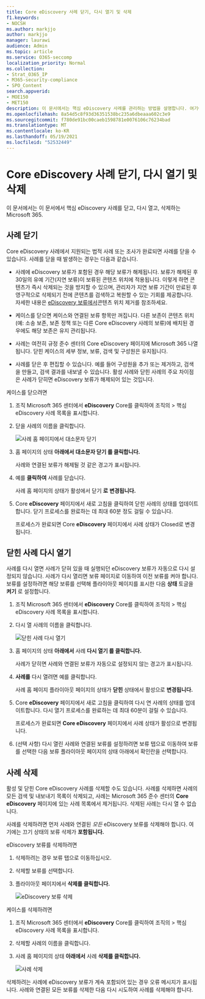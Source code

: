 ```yaml
---
title: Core eDiscovery 사례 닫기, 다시 열기 및 삭제
f1.keywords:
- NOCSH
ms.author: markjjo
author: markjjo
manager: laurawi
audience: Admin
ms.topic: article
ms.service: O365-seccomp
localization_priority: Normal
ms.collection:
- Strat_O365_IP
- M365-security-compliance
- SPO_Content
search.appverid:
- MOE150
- MET150
description: 이 문서에서는 핵심 eDiscovery 사례를 관리하는 방법을 설명합니다. 여기에는 사례 닫기, 닫힌 사례 다시 열기 및 사례 삭제가 포함됩니다.
ms.openlocfilehash: 8a54d5c8f93d36351538bc235a6dbeaaa602c3e9
ms.sourcegitcommit: f780de91bc00caeb1598781e0076106c76234bad
ms.translationtype: MT
ms.contentlocale: ko-KR
ms.lasthandoff: 05/19/2021
ms.locfileid: "52532449"
---
```

# <a name="close-reopen-and-delete-a-core-ediscovery-case"></a>Core eDiscovery 사례 닫기, 다시 열기 및 삭제

이 문서에서는 이 문서에서 핵심 eDiscovery 사례를 닫고, 다시 열고, 삭제하는 Microsoft 365.

## <a name="close-a-case"></a>사례 닫기

Core eDiscovery 사례에서 지원되는 법적 사례 또는 조사가 완료되면 사례를 닫을 수 있습니다. 사례를 닫을 때 발생하는 경우는 다음과 같습니다.
  
- 사례에 eDiscovery 보류가 포함된 경우 해당 보류가 해제됩니다. 보류가 해제된 후 30일의 유예 기간(지연 보류)이 보류된 콘텐츠 위치에 적용됩니다. 이렇게 하면 콘텐츠가 즉시 삭제되는 것을 방지할 수 있으며, 관리자가 지연 보류 기간이 만료된 후 영구적으로 삭제되기 전에 콘텐츠를 검색하고 복원할 수 있는 기회를 제공합니다. 자세한 내용은 [eDiscovery 보류에서](create-ediscovery-holds.md#removing-content-locations-from-an-ediscovery-hold)콘텐츠 위치 제거를 참조하세요.

- 케이스를 닫으면 케이스와 연결된 보류 항목만 꺼집니다. 다른 보존이 콘텐츠 위치(예: 소송 보존, 보존 정책 또는 다른 Core eDiscovery 사례의 보류)에 배치된 경우에도 해당 보존은 유지 관리됩니다.

- 사례는 여전히 규정 준수 센터의 Core eDiscovery 페이지에 Microsoft 365 나열됩니다. 닫힌 케이스의 세부 정보, 보류, 검색 및 구성원은 유지됩니다.

- 사례를 닫은 후 편집할 수 있습니다. 예를 들어 구성원을 추가 또는 제거하고, 검색을 만들고, 검색 결과를 내보낼 수 있습니다. 활성 사례와 닫힌 사례의 주요 차이점은 사례가 닫히면 eDiscovery 보류가 해제되어 있는 것입니다.

케이스를 닫으려면
  
1. 조직 Microsoft 365 센터에서 **eDiscovery** Core를 클릭하여 조직의  >   핵심 eDiscovery 사례 목록을 표시합니다.

2. 닫을 사례의 이름을 클릭합니다.

   ![사례 홈 페이지에서 대소문자 닫기](../media/eDiscoveryCaseHomePage.png)

3. 홈 페이지의 상태 **아래에서** **대소문자 닫기 를 클릭합니다.**

    사례와 연결된 보류가 해제될 것 같은 경고가 표시됩니다.

4. 예를 **클릭하여** 사례를 닫습니다.

    사례 홈 페이지의 상태가 활성에서 닫기 **로** **변경됩니다.**

5. Core **eDiscovery** 페이지에서 새로  고침을 클릭하여 닫힌 사례의 상태를 업데이트합니다. 닫기 프로세스를 완료하는 데 최대 60분 정도 걸릴 수 있습니다.

    프로세스가 완료되면 Core **eDiscovery** 페이지에서  사례 상태가 Closed로 변경됩니다.

## <a name="reopen-a-closed-case"></a>닫힌 사례 다시 열기

사례를 다시 열면 사례가 닫혀 있을 때 실행되던 eDiscovery 보류가 자동으로 다시 설정되지 않습니다. 사례가 다시 열리면 보류 페이지로 이동하여  이전 보류를 켜야 합니다. 보류를 설정하려면 해당 보류를 선택해 플라이아웃 페이지를 표시한 다음 **상태** 토글을 **켜기** 로 설정합니다.
  
1. 조직 Microsoft 365 센터에서 **eDiscovery** Core를 클릭하여 조직의  >   핵심 eDiscovery 사례 목록을 표시합니다.

2. 다시 열 사례의 이름을 클릭합니다.

   ![닫힌 사례 다시 열기](../media/eDiscoveryCaseHomePageReopen.png)

3. 홈 페이지의 상태 **아래에서** 사례 **다시 열기 를 클릭합니다.**

    사례가 닫히면 사례와 연결된 보류가 자동으로 설정되지 않는 경고가 표시됩니다.

4. **사례를** 다시 열려면 예를 클릭합니다.

    사례 홈 페이지 플라이아웃 페이지의 상태가 **닫힌** 상태에서 활성으로 **변경됩니다.**

5. Core **eDiscovery** 페이지에서 새로  고침을 클릭하여 다시 연 사례의 상태를 업데이트합니다. 다시 열기 프로세스를 완료하는 데 최대 60분이 걸릴 수 있습니다. 

    프로세스가 완료되면 **Core eDiscovery** 페이지에서  사례 상태가 활성으로 변경됩니다.

6. (선택 사항) 다시 열린 사례와 연결된 보류를 설정하려면 보류 탭으로 이동하여 보류를 선택한 다음  보류 플라이아웃 페이지의 상태 아래에서 확인란을 선택합니다. 
  
## <a name="delete-a-case"></a>사례 삭제

활성 및 닫힌 Core eDiscovery 사례를 삭제할 수도 있습니다. 사례를 삭제하면 사례의 모든 검색 및 내보내기 목록이 삭제되고, 사례는 Microsoft 365 준수 센터의 **Core eDiscovery** 페이지에 있는 사례 목록에서 제거됩니다. 삭제된 사례는 다시 열 수 없습니다.

사례를 삭제하려면 먼저 사례와 연결된 *모든* eDiscovery 보류를 삭제해야 합니다. 여기에는 끄기 상태의 보류 삭제가 **포함됩니다.** 

eDiscovery 보류를 삭제하려면

1. 삭제하려는  경우 보류 탭으로 이동하십시오.

2. 삭제할 보류를 선택합니다.

3. 플라이아웃 페이지에서 **삭제를 클릭합니다.**

      ![eDiscovery 보류 삭제](../media/DeleteeDiscoveryHold.png)

케이스를 삭제하려면

1. 조직 Microsoft 365 센터에서 **eDiscovery** Core를 클릭하여 조직의  >   핵심 eDiscovery 사례 목록을 표시합니다.

2. 삭제할 사례의 이름을 클릭합니다.

3. 사례 홈 페이지의 상태 **아래에서** 사례 **삭제를 클릭합니다.**

      ![사례 삭제](../media/eDiscoveryCaseHomePageDelete.png)

삭제하려는 사례에 eDiscovery 보류가 계속 포함되어 있는 경우 오류 메시지가 표시됩니다. 사례와 연결된 모든 보류를 삭제한 다음 다시 시도하여 사례를 삭제해야 합니다.
